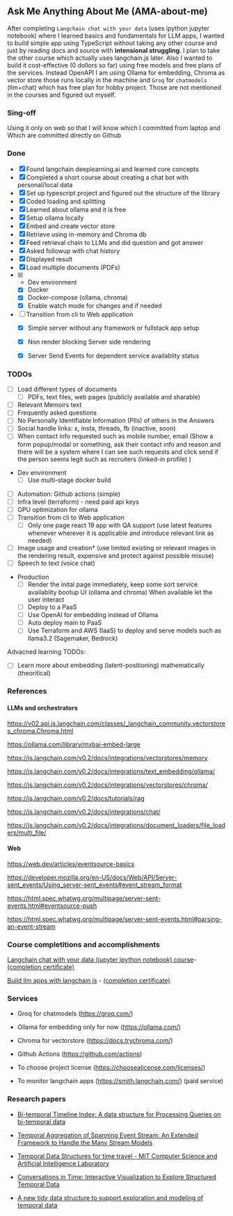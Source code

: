 ## Ask Me Anything About Me (AMA-about-me)

After completing `Langchain chat with your data` (uses ipython jupyter notebook) where I learned basics and fundamentals for LLM apps, I wanted to build simple app using TypeScript without taking any other course and just by reading docs and source with **intensional struggling**. I plan to take the other course which actually uses langchain.js later. Also I wanted to build it cost-effective (0 dollors so far) using free models and free plans of the services. Instead OpenAPI I am using Ollama for embedding, Chroma as vector store those runs locally in the machine and `Groq` for `chatmodels` (llm+chat) which has free plan for hobby project. Those are not mentioned in the courses and figured out myself.

### Sing-off

Using it only on web so that I will know which I committed from laptop and
Which are committed directly on Github

### Done

- [x] Found langchain deeplearning.ai and learned core concepts
- [x] Completed a short course about creating a chat bot with personal/local data
- [x] Set up typescript project and figured out the structure of the library
- [x] Coded loading and splitting
- [x] Learned about ollama and it is free
- [x] Setup ollama locally
- [x] Embed and create vector store
- [x] Retrieve using in-memory and Chroma db
- [x] Feed retrieval chain to LLMs and did question and got answer
- [x] Asked followup with chat history
- [x] Displayed result
- [x] Load multiple documents (PDFs)
- [x] - Dev environment
  - [x] Docker
  - [x] Docker-compose (ollama, chroma)
  - [x] Enable watch mode for changes and if needed
- [ ] Transition from cli to Web application
  - [x] Simple server without any framework or fullstack app setup
  - [x] Non render blocking Server side rendering
  - [x] Server Send Events for dependent service availablity status


### TODOs

- [ ] Load different types of documents
  - [ ] PDFs, text files, web pages (publicly available and sharable)
- [ ] Relevant Memoirs text
- [ ] Frequently asked questions
- [ ] No Personally Identifiable Information (PIIs) of others in the
      Answers
- [ ] Social handle links: x, insta, threads, fb (inactive, soon)
- [ ] When contact info requested such as mobile number, email (Show a form popup/modal or something, ask their contact info and reason and there will be a system where I can see such requests and click send if the person seems legit such as recruiters (linked-in profile) )

- Dev environment
  - [ ] Use multi-stage docker build
- [ ] Automation: Github actions (simple)
- [ ] Infra level (terraform) - need paid api keys
- [ ] GPU optimization for ollama
- [ ] Transition from cli to Web application
  - [ ] Only one page react 19 app with QA support (use latest features whenever wherever it is applicable and introduce relevant link as needed)
- [ ] Image usage and creation\* (use limited existing or relevant images in the rendering result, expensive and protect against possible misuse)
- [ ] Speech to text (voice chat)

- Production
  - [ ] Render the inital page immediately, 
       keep some sort service availablity bootup UI (ollama and chroma)
       When available let the user interact
  - [ ] Deploy to a PaaS
  - [ ] Use OpenAI for embedding instead of Ollama
  - [ ] Auto deploy main to PaaS
  - [ ] Use Terraform and AWS (IaaS) to deploy and serve models such as llama3.2 (Sagemaker, Bedrock)

Advacned learning TODOs:

- [ ] Learn more about embedding (latent-positioning) mathematically (theoritical)

### References

#### LLMs and orchestrators

https://v02.api.js.langchain.com/classes/_langchain_community.vectorstores_chroma.Chroma.html

https://ollama.com/library/mxbai-embed-large

https://js.langchain.com/v0.2/docs/integrations/vectorstores/memory

https://js.langchain.com/v0.2/docs/integrations/text_embedding/ollama/

https://js.langchain.com/v0.2/docs/integrations/vectorstores/chroma/

https://js.langchain.com/v0.2/docs/tutorials/rag

https://js.langchain.com/v0.2/docs/integrations/chat/

https://js.langchain.com/v0.2/docs/integrations/document_loaders/file_loaders/multi_file/

#### Web

https://web.dev/articles/eventsource-basics

https://developer.mozilla.org/en-US/docs/Web/API/Server-sent_events/Using_server-sent_events#event_stream_format

https://html.spec.whatwg.org/multipage/server-sent-events.html#eventsource-push

https://html.spec.whatwg.org/multipage/server-sent-events.html#parsing-an-event-stream

### Course completitions and accomplishments

[Langchain chat with your data (jupyter ipython notebook) course](https://learn.deeplearning.ai/courses/langchain-chat-with-your-data/lesson/1/introduction)- [(completion certificate)](https://learn.deeplearning.ai/accomplishments/f72f24f1-9ad2-4bc0-b8c2-33cbecb81ec2?usp=sharing)

[Build llm apps with langchain js](https://learn.deeplearning.ai/courses/build-llm-apps-with-langchain-js) - [(completion certificate)](https://learn.deeplearning.ai/accomplishments/14907d64-9ff2-4dc7-b5f7-ce42982f8551?usp=sharing)

### Services

- Groq for chatmodels (https://groq.com/)
- Ollama for embedding only for now (https://ollama.com/)
- Chroma for vectorstore (https://docs.trychroma.com/)
- Github Actions (https://github.com/actions)

- To choose project license (https://choosealicense.com/licenses/)
- To monitor langchain apps (https://smith.langchain.com/) (paid service)

### Research papers

- [Bi-temporal Timeline Index: A data structure for Processing Queries on bi-temporal data](https://www.researchgate.net/publication/282921787_Bi-temporal_Timeline_Index_A_data_structure_for_Processing_Queries_on_bi-temporal_data)

- [Temporal Aggregation of Spanning Event Stream: An Extended Framework to Handle the Many Stream Models](https://www.researchgate.net/publication/354241624_Temporal_Aggregation_of_Spanning_Event_Stream_An_Extended_Framework_to_Handle_the_Many_Stream_Models)
- [Temporal Data Structures for time travel - MIT Computer Science and Artificial Intelligence Laboratory](https://courses.csail.mit.edu/6.851/spring07/scribe/lec07.pdf)
- [Conversations in Time: Interactive Visualization to Explore Structured Temporal Data](https://rjournal.github.io/articles/RJ-2021-050/RJ-2021-050.pdf)
- [A new tidy data structure to support exploration and modeling of temporal data](https://arxiv.org/pdf/1901.10257v2)
